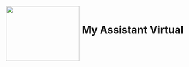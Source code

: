 # <a href="url"><img src="https://user-images.githubusercontent.com/90220978/148599889-431882e2-ddab-45b3-b235-e8e64d449b56.jpg" align="middle" width="200" height="150"></a> My Assistant Virtual
